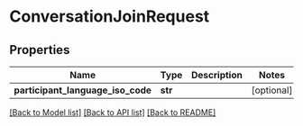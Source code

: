 # ConversationJoinRequest

## Properties
Name | Type | Description | Notes
------------ | ------------- | ------------- | -------------
**participant_language_iso_code** | **str** |  | [optional] 

[[Back to Model list]](../README.md#documentation-for-models) [[Back to API list]](../README.md#documentation-for-api-endpoints) [[Back to README]](../README.md)


